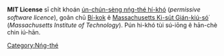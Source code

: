 **MIT License** sī chi̍t khoán [ún-chún-sèng nńg-thé hí-khó](ún-chún-sèng_nńg-thé_hí-khó "wikilink") (*permissive software licence*), goân chū [Bí-kok](Bí-kok "wikilink") ê [Massachusetts Ki-su̍t Gián-kiú-só͘](Massachusetts_Ki-su̍t_Gián-kiú-só͘ "wikilink") (*Massachusetts Institute of Technology*). Pún hi-khó tùi sú-iōng ê hān-chè chin iú-hān.

[Category:Nńg-thé](Category:Nńg-thé "wikilink")
